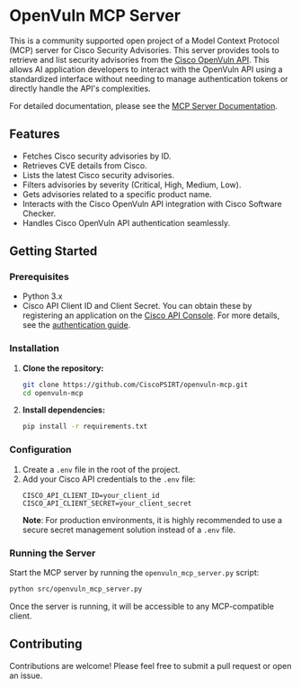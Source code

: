 # OpenVuln MCP Server

This is a community supported open project of a Model Context Protocol (MCP) server for Cisco Security Advisories. This server provides tools to retrieve and list security advisories from the [Cisco OpenVuln API](https://developer.cisco.com/docs/psirt/). This allows AI application developers to interact with the OpenVuln API using a standardized interface without needing to manage authentication tokens or directly handle the API's complexities.

For detailed documentation, please see the [MCP Server Documentation](./docs/mcp-server-documentation.md).

## Features

- Fetches Cisco security advisories by ID.
- Retrieves CVE details from Cisco.
- Lists the latest Cisco security advisories.
- Filters advisories by severity (Critical, High, Medium, Low).
- Gets advisories related to a specific product name.
- Interacts with the Cisco OpenVuln API integration with Cisco Software Checker. 
- Handles Cisco OpenVuln API authentication seamlessly.

## Getting Started

### Prerequisites

- Python 3.x
- Cisco API Client ID and Client Secret. You can obtain these by registering an application on the [Cisco API Console](https://developer.cisco.com/). For more details, see the [authentication guide](https://developer.cisco.com/docs/psirt/authentication/).

### Installation

1.  **Clone the repository:**
    ```bash
    git clone https://github.com/CiscoPSIRT/openvuln-mcp.git
    cd openvuln-mcp
    ```

2.  **Install dependencies:**
    ```bash
    pip install -r requirements.txt
    ```

### Configuration

1.  Create a `.env` file in the root of the project.
2.  Add your Cisco API credentials to the `.env` file:
    ```
    CISCO_API_CLIENT_ID=your_client_id
    CISCO_API_CLIENT_SECRET=your_client_secret
    ```
    **Note**: For production environments, it is highly recommended to use a secure secret management solution instead of a `.env` file.

### Running the Server

Start the MCP server by running the `openvuln_mcp_server.py` script:

```bash
python src/openvuln_mcp_server.py
```

Once the server is running, it will be accessible to any MCP-compatible client.

## Contributing

Contributions are welcome! Please feel free to submit a pull request or open an issue.
